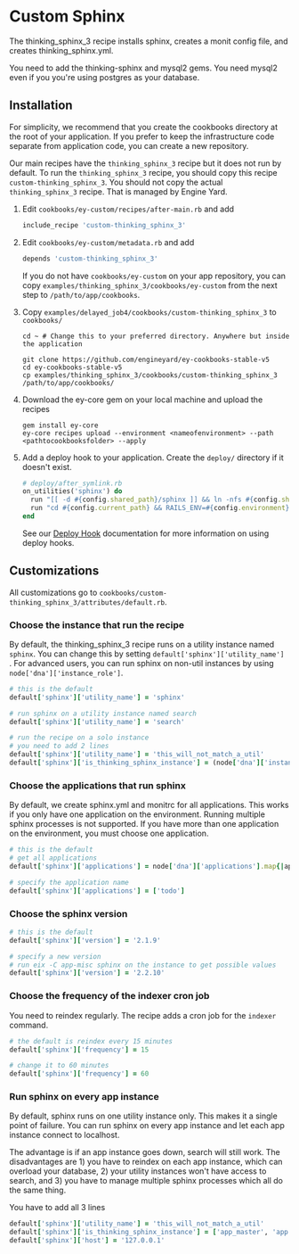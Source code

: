 # Custom Sphinx

The thinking_sphinx_3 recipe installs sphinx, creates a monit config file, and creates thinking_sphinx.yml.

You need to add the thinking-sphinx and mysql2 gems. You need mysql2 even if you you're using postgres as your database.

## Installation

For simplicity, we recommend that you create the cookbooks directory at the root of your application. If you prefer to keep the infrastructure code separate from application code, you can create a new repository.

Our main recipes have the `thinking_sphinx_3` recipe but it does not run by default. To run the `thinking_sphinx_3` recipe, you should copy this recipe `custom-thinking_sphinx_3`. You should not copy the actual `thinking_sphinx_3` recipe. That is managed by Engine Yard.

1. Edit `cookbooks/ey-custom/recipes/after-main.rb` and add

      ```ruby
      include_recipe 'custom-thinking_sphinx_3'
      ```

2. Edit `cookbooks/ey-custom/metadata.rb` and add

      ```ruby
      depends 'custom-thinking_sphinx_3'
      ```

    If you do not have `cookbooks/ey-custom` on your app repository, you can copy `examples/thinking_sphinx_3/cookbooks/ey-custom` from the next step to `/path/to/app/cookbooks`.

3. Copy `examples/delayed_job4/cookbooks/custom-thinking_sphinx_3` to `cookbooks/`

      ```
      cd ~ # Change this to your preferred directory. Anywhere but inside the application

      git clone https://github.com/engineyard/ey-cookbooks-stable-v5
      cd ey-cookbooks-stable-v5
      cp examples/thinking_sphinx_3/cookbooks/custom-thinking_sphinx_3 /path/to/app/cookbooks/
      ```

4. Download the ey-core gem on your local machine and upload the recipes

      ```
      gem install ey-core
      ey-core recipes upload --environment <nameofenvironment> --path <pathtocookbooksfolder> --apply
      ```

5. Add a deploy hook to your application. Create the `deploy/` directory if it doesn't exist.

      ```ruby
      # deploy/after_symlink.rb
      on_utilities('sphinx') do
        run "[[ -d #{config.shared_path}/sphinx ]] && ln -nfs #{config.shared_path}/sphinx #{config.current_path}/db/sphinx"
        run "cd #{config.current_path} && RAILS_ENV=#{config.environment} bundle exec rake ts:configure"
      end
      ```

    See our [Deploy Hook](https://engineyard.zendesk.com/entries/21016568-use-deploy-hooks) documentation for more information on using deploy hooks.

## Customizations

All customizations go to `cookbooks/custom-thinking_sphinx_3/attributes/default.rb`.

### Choose the instance that run the recipe

By default, the thinking_sphinx_3 recipe runs on a utility instance named `sphinx`. You can change this by setting `default['sphinx']['utility_name'] `. For advanced users, you can run sphinx on non-util instances by using `node['dna']['instance_role']`. 

```ruby
# this is the default
default['sphinx']['utility_name'] = 'sphinx'

# run sphinx on a utility instance named search
default['sphinx']['utility_name'] = 'search'

# run the recipe on a solo instance
# you need to add 2 lines
default['sphinx']['utility_name'] = 'this_will_not_match_a_util'
default['sphinx']['is_thinking_sphinx_instance'] = (node['dna']['instance_role'] == 'solo')
```

### Choose the applications that run sphinx

By default, we create sphinx.yml and monitrc for all applications. This works if you only have one application on the environment. Running multiple sphinx processes is not supported. If you have more than one application on the environment, you must choose one application.

```ruby
# this is the default
# get all applications
default['sphinx']['applications'] = node['dna']['applications'].map{|app_name, data| app_name}

# specify the application name 
default['sphinx']['applications'] = ['todo']
```

### Choose the sphinx version

```ruby
# this is the default
default['sphinx']['version'] = '2.1.9'

# specify a new version
# run eix -C app-misc sphinx on the instance to get possible values
default['sphinx']['version'] = '2.2.10'
```

### Choose the frequency of the indexer cron job

You need to reindex regularly. The recipe adds a cron job for the `indexer` command.

```ruby
# the default is reindex every 15 minutes
default['sphinx']['frequency'] = 15

# change it to 60 minutes
default['sphinx']['frequency'] = 60
```

### Run sphinx on every app instance

By default, sphinx runs on one utility instance only. This makes it a single point of failure. You can run sphinx on every app instance and let each app instance connect to localhost.

The advantage is if an app instance goes down, search will still work. The disadvantages are 1) you have to reindex on each app instance, which can overload your database, 2) your utility instances won't have access to search, and 3) you have to manage multiple sphinx processes which all do the same thing.

You have to add all 3 lines

```ruby
default['sphinx']['utility_name'] = 'this_will_not_match_a_util'
default['sphinx']['is_thinking_sphinx_instance'] = ['app_master', 'app'].includee?(node['dna']['instance_role'])
default['sphinx']['host'] = '127.0.0.1'
```
